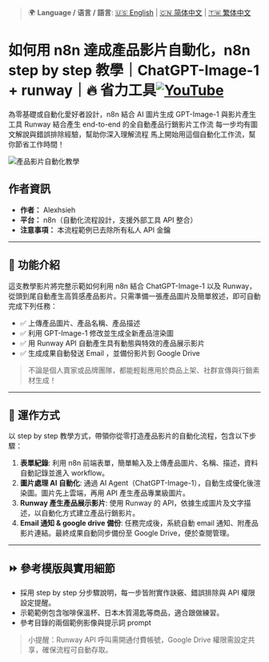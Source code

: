 > 🌍 **Language / 语言 / 語言**: [🇺🇸 English](./readme-en.md) | [🇨🇳 简体中文](./readme-cn.md) | [🇹🇼 繁体中文](./readme.md)
# 如何用 n8n 達成產品影片自動化，n8n step by step 教學｜ChatGPT-Image-1 + runway｜🔥 省力工具[![YouTube](https://img.shields.io/badge/Watch%20on-YouTube-red?logo=youtube)](https://youtu.be/Aixy9qH9K98)

為零基礎或自動化愛好者設計，n8n 結合 AI 圖片生成 GPT-Image-1  與影片產生工具 Runway
結合產生 end-to-end 的全自動產品行銷影片工作流
每一步均有圖文解說與錯誤排除經驗，幫助你深入理解流程
馬上開始用這個自動化工作流，幫你節省工作時間！

![產品影片自動化教學](https://github.com/qwedsazxc78/ai-automation-n8n/blob/main/n8n/22-n8n-product-video-automation/cover.png?raw=true)

## 作者資訊

* **作者：** Alexhsieh
* **平台：** n8n（自動化流程設計，支援外部工具 API 整合）
* **注意事項：** 本流程範例已去除所有私人 API 金鑰

---

## 📌 功能介紹

這支教學影片將完整示範如何利用 n8n 結合 ChatGPT-Image-1 以及 Runway，從頭到尾自動產生高質感產品影片。只需準備一張產品圖片及簡單敘述，即可自動完成下列任務：

* ✅ 上傳產品圖片、產品名稱、產品描述
* ✅ 利用 GPT-Image-1 修改並生成全新產品渲染圖
* ✅ 用 Runway API 自動產生具有動態與特效的產品展示影片
* ✅ 生成成果自動發送 Email ，並備份影片到 Google Drive

> 不論是個人賣家或品牌團隊，都能輕鬆應用於商品上架、社群宣傳與行銷素材生成！

---

## 🔧 運作方式

以 step by step 教學方式，帶領你從零打造產品影片的自動化流程，包含以下步驟：

1. **表單紀錄**: 利用 n8n 前端表單，簡單輸入及上傳產品圖片、名稱、描述，資料自動記錄並進入 workflow。
1. **圖片處理 AI 自動化**: 通過 AI Agent（ChatGPT-Image-1），自動生成優化後渲染圖。圖片先上雲端，再用 API 產生產品專業級圖片。
2. **Runway 產生產品展示影片**: 使用 Runway 的 API，依據生成圖片及文字描述，以自動化方式建立產品行銷影片。
3. **Email 通知 & google drive 備份**: 任務完成後，系統自動 email 通知、附產品影片連結。最終成果自動同步備份至 Google Drive，便於查閱管理。

---

## ⏩ 參考模版與實用細節

* 採用 step by step 分步驟說明，每一步皆附實作訣竅、錯誤排除與 API 權限設定提醒。
* 示範範例包含咖啡保溫杯、日本木質湯匙等商品，適合跟做練習。
* 參考目錄的兩個範例影像與提示詞 prompt

> 小提醒：Runway API 呼叫需開通付費帳號，Google Drive 權限需設定共享，確保流程可自動存取。

